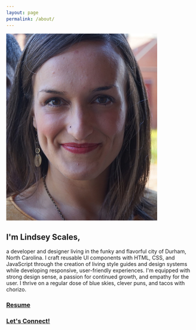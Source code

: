 ```yaml
---
layout: page
permalink: /about/
---
```

<div class="view-wrapper view-wrapper--flex">
  <div class="grid">
    <div class="grid__row">
      <div class="grid__block h-position-relative">
        <img class="img--about" src="/images/LindseyScales.jpg" alt="Lindsey Scales" />
        <div class="outline"></div>
      </div>
      <div class="grid__block">
        <h2>I'm Lindsey Scales,</h2>
        <p>a developer and designer living in the funky and flavorful city of Durham, North Carolina. I craft reusable UI components with HTML, CSS, and JavaScript through the creation of living style guides and design systems while developing responsive, user-friendly experiences. I'm equipped with strong design sense, a passion for continued growth, and empathy for the user. I thrive on a regular dose of blue skies, clever puns, and tacos with chorizo.</p>
        <h3><a href="/Resume_Lindsey_Scales_Extended.pdf" target="_blank" rel="noopener noreferrer">Resume</a></h3>
        <h3><a href="https://www.linkedin.com/in/lindsey-scales/">Let's Connect!</a></h3>
      </div>
    </div>
  </div>
</div>